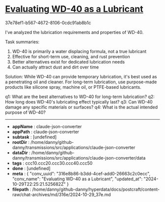 # [Evaluating WD-40 as a Lubricant](https://claude.ai/chat/316e8b86-b3dd-4cef-add0-26663c2c0ecc)

37e78ef1-b567-4672-8106-0cdc91ab8b1c

 I've analyzed the lubrication requirements and properties of WD-40.

Task summaries:
1. WD-40 is primarily a water displacing formula, not a true lubricant
2. Effective for short-term use, cleaning, and rust prevention
3. Better alternatives exist for dedicated lubrication needs
4. Can actually attract dust and dirt over time

Solution: While WD-40 can provide temporary lubrication, it's best used as a penetrating oil and cleaner. For long-term lubrication, use purpose-made products like silicone spray, machine oil, or PTFE-based lubricants.

q1: What are the best alternatives to WD-40 for long-term lubrication?
q2: How long does WD-40's lubricating effect typically last?
q3: Can WD-40 damage any specific materials or surfaces?
q4: What is the actual intended purpose of WD-40?

---

* **appName** : claude-json-converter
* **appPath** : claude-json-converter
* **subtask** : [undefined]
* **rootDir** : /home/danny/github-danny/transmissions/src/applications/claude-json-converter
* **dataDir** : /home/danny/github-danny/transmissions/src/applications/claude-json-converter/data
* **tags** : ccc10.ccc20.ccc30.ccc40.ccc50
* **done** : [undefined]
* **meta** : {
  "conv_uuid": "316e8b86-b3dd-4cef-add0-26663c2c0ecc",
  "conv_name": "Evaluating WD-40 as a Lubricant",
  "updated_at": "2024-10-29T22:25:21.525682Z"
}
* **filepath** : /home/danny/github-danny/hyperdata/docs/postcraft/content-raw/chat-archives/md/316e/2024-10-29_37e.md